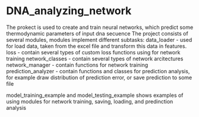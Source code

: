 # DNA_analyzing_network
The prokect is used to create and train neural networks, which predict some thermodynamic parameters of input dna secuence 
The project consists of several modules, modules implement different subtasks:
data_loader - used for load data, taken from the excel file and transform this data in features.
loss - contain several types of custom loss functions using for network training
network_classes - contain several types of network arcitectures
network_manager - contain functions for network training
prediction_analyzer - contain functions and classes for prediction analysis, for example draw distribution of prediction error, or save prediction to some file

model_training_example and model_testing_example shows examples of using modules for network training, saving, loading, and predinction analysis
